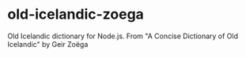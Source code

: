# old-icelandic-zoega
Old Icelandic dictionary for Node.js. From "A Concise Dictionary of Old Icelandic" by Geir Zoëga
